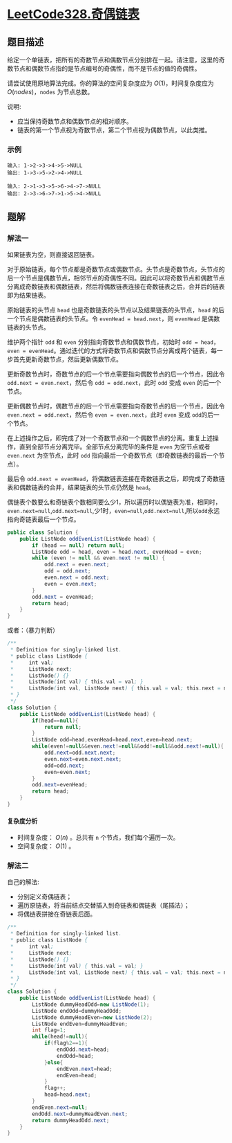 # [LeetCode328.奇偶链表](https://leetcode-cn.com/problems/odd-even-linked-list/)
## 题目描述
给定一个单链表，把所有的奇数节点和偶数节点分别排在一起。请注意，这里的奇数节点和偶数节点指的是节点编号的奇偶性，而不是节点的值的奇偶性。

请尝试使用原地算法完成。你的算法的空间复杂度应为 $O(1)$，时间复杂度应为 $O(nodes)$，`nodes` 为节点总数。

说明:

- 应当保持奇数节点和偶数节点的相对顺序。
- 链表的第一个节点视为奇数节点，第二个节点视为偶数节点，以此类推。
### 示例
```
输入: 1->2->3->4->5->NULL
输出: 1->3->5->2->4->NULL
```
```
输入: 2->1->3->5->6->4->7->NULL 
输出: 2->3->6->7->1->5->4->NULL
```
## 题解
### 解法一
如果链表为空，则直接返回链表。

对于原始链表，每个节点都是奇数节点或偶数节点。头节点是奇数节点，头节点的后一个节点是偶数节点，相邻节点的奇偶性不同。因此可以将奇数节点和偶数节点分离成奇数链表和偶数链表，然后将偶数链表连接在奇数链表之后，合并后的链表即为结果链表。

原始链表的头节点 `head` 也是奇数链表的头节点以及结果链表的头节点，`head` 的后一个节点是偶数链表的头节点。令 `evenHead = head.next`，则 `evenHead` 是偶数链表的头节点。

维护两个指针 `odd` 和 `even` 分别指向奇数节点和偶数节点，初始时 `odd = head`，`even = evenHead`。通过迭代的方式将奇数节点和偶数节点分离成两个链表，每一步首先更新奇数节点，然后更新偶数节点。

更新奇数节点时，奇数节点的后一个节点需要指向偶数节点的后一个节点，因此令`odd.next = even.next`，然后令 `odd = odd.next`，此时 `odd` 变成 `even` 的后一个节点。

更新偶数节点时，偶数节点的后一个节点需要指向奇数节点的后一个节点，因此令 `even.next = odd.next`，然后令 `even = even.next`，此时 `even` 变成 `odd`的后一个节点。

在上述操作之后，即完成了对一个奇数节点和一个偶数节点的分离。重复上述操作，直到全部节点分离完毕。全部节点分离完毕的条件是 `even` 为空节点或者 `even.next` 为空节点，此时 `odd` 指向最后一个奇数节点（即奇数链表的最后一个节点）。

最后令 `odd.next = evenHead`，将偶数链表连接在奇数链表之后，即完成了奇数链表和偶数链表的合并，结果链表的头节点仍然是 `head`。

偶链表个数要么和奇链表个数相同要么少1，所以遍历时以偶链表为准，相同时，`even.next=null`,`odd.next=null`,少1时，`even=null`,`odd.next=null`,所以`odd`永远指向奇链表最后一个节点。
```java
public class Solution {
    public ListNode oddEvenList(ListNode head) {
        if (head == null) return null;
        ListNode odd = head, even = head.next, evenHead = even;
        while (even != null && even.next != null) {
            odd.next = even.next;
            odd = odd.next;
            even.next = odd.next;
            even = even.next;
        }
        odd.next = evenHead;
        return head;
    }
}
```
或者：（暴力判断）
```java
/**
 * Definition for singly-linked list.
 * public class ListNode {
 *     int val;
 *     ListNode next;
 *     ListNode() {}
 *     ListNode(int val) { this.val = val; }
 *     ListNode(int val, ListNode next) { this.val = val; this.next = next; }
 * }
 */
class Solution {
    public ListNode oddEvenList(ListNode head) {
        if(head==null){
            return null;
        }
        ListNode odd=head,evenHead=head.next,even=head.next;
        while(even!=null&&even.next!=null&&odd!=null&&odd.next!=null){
            odd.next=odd.next.next;
            even.next=even.next.next;
            odd=odd.next;
            even=even.next;
        }
        odd.next=evenHead;
        return head;
    }
}
```
#### 复杂度分析
- 时间复杂度： $O(n)$ 。总共有 `n` 个节点，我们每个遍历一次。
- 空间复杂度： $O(1)$ 。
### 解法二
自己的解法:

- 分别定义奇偶链表；
- 遍历原链表，将当前结点交替插入到奇链表和偶链表（尾插法）；
- 将偶链表拼接在奇链表后面。
```java
/**
 * Definition for singly-linked list.
 * public class ListNode {
 *     int val;
 *     ListNode next;
 *     ListNode() {}
 *     ListNode(int val) { this.val = val; }
 *     ListNode(int val, ListNode next) { this.val = val; this.next = next; }
 * }
 */
class Solution {
    public ListNode oddEvenList(ListNode head) {
        ListNode dummyHeadOdd=new ListNode(1);
        ListNode endOdd=dummyHeadOdd;
        ListNode dummyHeadEven=new ListNode(2);
        ListNode endEven=dummyHeadEven;
        int flag=1;
        while(head!=null){
            if(flag%2==1){
                endOdd.next=head;
                endOdd=head;
            }else{
                endEven.next=head;
                endEven=head;
            }
            flag++;
            head=head.next;
        }
        endEven.next=null;
        endOdd.next=dummyHeadEven.next;
        return dummyHeadOdd.next;
    }
}
```



